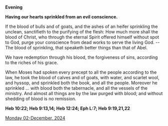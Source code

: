 **Evening**

**Having our hearts sprinkled from an evil conscience.**
 
If the blood of bulls and of goats, and the ashes of an heifer sprinkling the unclean, sanctifieth to the purifying of the flesh: How much more shall the blood of Christ, who through the eternal Spirit offered himself without spot to God, purge your conscience from dead works to serve the living God. -- The blood of sprinkling, that speaketh better things than that of Abel.
 
We have redemption through his blood, the forgiveness of sins, according to the riches of his grace.
 
When Moses had spoken every precept to all the people according to the law, he took the blood of calves and of goats, with water, and scarlet wool, and hyssop, and sprinkled both the book, and all the people. Moreover he sprinkled ... with blood both the tabernacle, and all the vessels of the ministry. And almost all things are by the law purged with blood; and without shedding of blood is no remission.  

**Heb 10:22; Heb 9:13,14; Heb 12:24; Eph L:7; Heb 9:19,21,22**

[Monday 02-December, 2024](https://t.me/daily_light)
